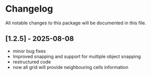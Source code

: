 # Changelog

All notable changes to this package will be documented in this file.

## [1.2.5] - 2025-08-08

- minor bug fixes
- Improved snapping and support for multiple object snapping
- restructured code 
- now all grid will provide neighbouring cells information 